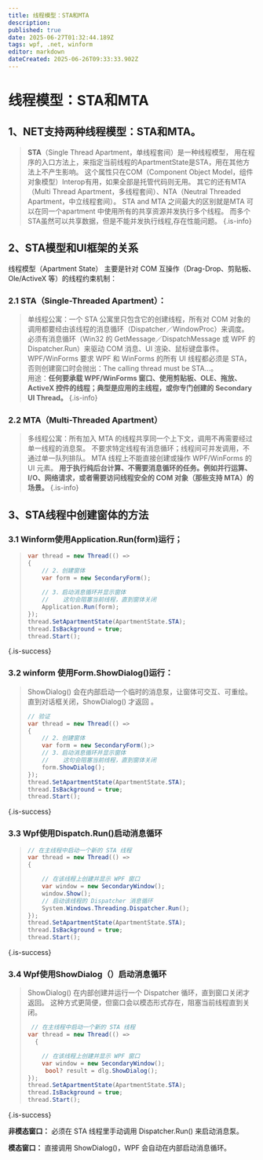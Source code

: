 ```yaml
---
title: 线程模型：STA和MTA
description: 
published: true
date: 2025-06-27T01:32:44.189Z
tags: wpf, .net, winform
editor: markdown
dateCreated: 2025-06-26T09:33:33.902Z
---
```


# 线程模型：STA和MTA
## 1、NET支持两种线程模型：STA和MTA。
> **STA**（Single Thread Apartment，单线程套间）是一种线程模型， 用在程序的入口方法上，来指定当前线程的ApartmentState是STA，用在其他方法上不产生影响。 这个属性只在COM（Component Object Model，组件对象模型）Interop有用，如果全部是托管代码则无用。 
> 其它的还有MTA（Multi Thread Apartment，多线程套间）、NTA（Neutral Threaded Apartment，中立线程套间）。
> STA and MTA 之间最大的区别就是MTA 可以在同一个apartment 中使用所有的共享资源并发执行多个线程。
> 而多个STA虽然可以共享数据，但是不能并发执行线程,存在性能问题。
{.is-info}

## 2、STA模型和UI框架的关系
线程模型（Apartment State） 主要是针对 COM 互操作（Drag-Drop、剪贴板、Ole/ActiveX 等）的线程约束机制：

 ### 2.1 STA（Single-Threaded Apartment）：
>  单线程公寓：一个 STA 公寓里只包含它的创建线程，所有对 COM 对象的调用都要经由该线程的消息循环（Dispatcher／WindowProc）来调度。
>  必须有消息循环（Win32 的 GetMessage／DispatchMessage 或 WPF 的 Dispatcher.Run）来驱动 COM 消息、UI 渲染、鼠标键盘事件。
>  WPF/WinForms 要求	WPF 和 WinForms 的所有 UI 线程都必须是 STA，否则创建窗口时会抛出：The calling thread must be STA…。	
用途：**任何要承载 WPF/WinForms 窗口、使用剪贴板、OLE、拖放、ActiveX 控件的线程；典型是应用的主线程，或你专门创建的 Secondary UI Thread。**
{.is-info}

 
 ### 2.2 MTA（Multi-Threaded Apartment）
> 多线程公寓：所有加入 MTA 的线程共享同一个上下文，调用不再需要经过单一线程的消息泵。
> 不要求特定线程有消息循环；线程间可并发调用，不通过单一队列排队。
> MTA 线程上不能直接创建或操作 WPF/WinForms 的 UI 元素。
**用于执行纯后台计算、不需要消息循环的任务。例如并行运算、I/O、网络请求，或者需要访问线程安全的 COM 对象（那些支持 MTA）的场景。**
{.is-info}

## 3、STA线程中创建窗体的方法
### 3.1 Winform使用Application.Run(form)运行；
> ``` csharp 
> var thread = new Thread(() =>
> {  
>     // 2．创建窗体
>     var form = new SecondaryForm();
>     
>     // 3．启动消息循环并显示窗体
>     //    这句会阻塞当前线程，直到窗体关闭
>     Application.Run(form);
> });
> thread.SetApartmentState(ApartmentState.STA);
> thread.IsBackground = true;
> thread.Start(); 
{.is-success}

### 3.2 winform 使用Form.ShowDialog()运行：


>
>ShowDialog() 会在内部启动一个临时的消息泵，让窗体可交互、可重绘。
直到对话框关闭，ShowDialog() 才返回 。
> ``` csharp
> // 验证
> var thread = new Thread(() =>
> {  
>     // 2．创建窗体
>     var form = new SecondaryForm();>     
>     // 3．启动消息循环并显示窗体
>     //    这句会阻塞当前线程，直到窗体关闭
>     form.ShowDialog();   
> });
> thread.SetApartmentState(ApartmentState.STA);
> thread.IsBackground = true;
> thread.Start(); 
{.is-success}

### 3.3 Wpf使用Dispatch.Run()启动消息循环
> 
> ``` csharp 
> // 在主线程中启动一个新的 STA 线程
> var thread = new Thread(() =>
> {
> 
>     // 在该线程上创建并显示 WPF 窗口
>     var window = new SecondaryWindow();
>     window.Show();
>     // 启动该线程的 Dispatcher 消息循环
>     System.Windows.Threading.Dispatcher.Run();
> });
> thread.SetApartmentState(ApartmentState.STA);
> thread.IsBackground = true;
> thread.Start();
{.is-success}

### 3.4 Wpf使用ShowDialog（）启动消息循环
> 
>ShowDialog() 在内部创建并运行一个 Dispatcher 循环，直到窗口关闭才返回。
这种方式更简便，但窗口会以模态形式存在，阻塞当前线程直到关闭。
>``` csharp 
>  // 在主线程中启动一个新的 STA 线程
> var thread = new Thread(() =>
> 	{
> 
>     // 在该线程上创建并显示 WPF 窗口
>     var window = new SecondaryWindow();
>      bool? result = dlg.ShowDialog();
> });
> thread.SetApartmentState(ApartmentState.STA);
> thread.IsBackground = true;
> thread.Start();
{.is-success}

**非模态窗口：** 必须在 STA 线程里手动调用 Dispatcher.Run() 来启动消息泵。

**模态窗口：** 直接调用 ShowDialog()，WPF 会自动在内部启动消息循环。



